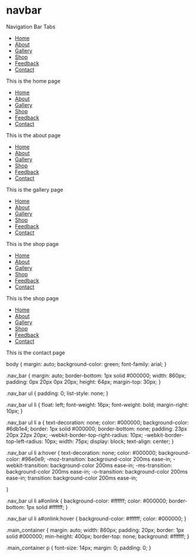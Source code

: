 # navbar
Navigation Bar Tabs
<doctype html>

<html>
	<head>
		<title>Professional Navigation Bar Tabs</title>
		<link rel="stylesheet" href="css/style.css" />
	<body>
		<div class="nav_bar">
		<ul>
			<li><a href="index.html" id="onlink">Home</a></li>
			<li><a href="about.html">About</a></li>
			<li><a href="gallery.html">Gallery</a></li>
			<li><a href="shop.html">Shop</a></li>
			<li><a href="feedback.html">Feedback</a></li>
			<li><a href="contact.html">Contact</a></li>
		</ul>
		</div>
		<div class="main_container">
			<p>This is the home page</p>
		</div>
	</body>	

</html>

<doctype html>

<html>
	<head>
		<title>Professional Navigation Bar Tabs</title>
		<link rel="stylesheet" href="css/style.css" />
	<body>
		<div class="nav_bar">
		<ul>
			<li><a href="index.html">Home</a></li>
			<li><a href="about.html" id="onlink">About</a></li>
			<li><a href="gallery.html">Gallery</a></li>
			<li><a href="shop.html">Shop</a></li>
			<li><a href="feedback.html">Feedback</a></li>
			<li><a href="contact.html">Contact</a></li>
		</ul>
		</div>
		<div class="main_container">
			<p>This is the about page</p>
		</div>
	</body>	

</html>

<doctype html>

<html>
	<head>
		<title>Professional Navigation Bar Tabs</title>
		<link rel="stylesheet" href="css/style.css" />
	<body>
		<div class="nav_bar">
		<ul>
			<li><a href="index.html">Home</a></li>
			<li><a href="about.html">About</a></li>
			<li><a href="gallery.html" id="onlink">Gallery</a></li>
			<li><a href="shop.html">Shop</a></li>
			<li><a href="feedback.html">Feedback</a></li>
			<li><a href="contact.html">Contact</a></li>
		</ul>
		</div>
		<div class="main_container">
			<p>This is the gallery page</p>
		</div>
	</body>	

</html>

<doctype html>

<html>
	<head>
		<title>Professional Navigation Bar Tabs</title>
		<link rel="stylesheet" href="css/style.css" />
	<body>
		<div class="nav_bar">
		<ul>
			<li><a href="index.html">Home</a></li>
			<li><a href="about.html">About</a></li>
			<li><a href="gallery.html">Gallery</a></li>
			<li><a href="shop.html"  id="onlink">Shop</a></li>
			<li><a href="feedback.html">Feedback</a></li>
			<li><a href="contact.html">Contact</a></li>
		</ul>
		</div>
		<div class="main_container">
			<p>This is the shop page</p>
		</div>
	</body>	

</html> 

<doctype html>

<html>
	<head>
		<title>Professional Navigation Bar Tabs</title>
		<link rel="stylesheet" href="css/style.css" />
	<body>
		<div class="nav_bar">
		<ul>
			<li><a href="index.html">Home</a></li>
			<li><a href="about.html">About</a></li>
			<li><a href="gallery.html">Gallery</a></li>
			<li><a href="shop.html"  id="onlink">Shop</a></li>
			<li><a href="feedback.html">Feedback</a></li>
			<li><a href="contact.html">Contact</a></li>
		</ul>
		</div>
		<div class="main_container">
			<p>This is the shop page</p>
		</div>
	</body>	

</html>

<doctype html>

<html>
	<head>
		<title>Professional Navigation Bar Tabs</title>
		<link rel="stylesheet" href="css/style.css" />
	<body>
		<div class="nav_bar">
		<ul>
			<li><a href="index.html">Home</a></li>
			<li><a href="about.html">About</a></li>
			<li><a href="gallery.html">Gallery</a></li>
			<li><a href="shop.html">Shop</a></li>
			<li><a href="feedback.html">Feedback</a></li>
			<li><a href="contact.html"  id="onlink">Contact</a></li>
		</ul>
		</div>
		<div class="main_container">
			<p>This is the contact page</p>
		</div>
	</body>	

</html>

body {
	margin: auto;
	background-color: green;
	font-family: arial;
}

.nav_bar {
	margin: auto;
	border-bottom: 1px solid #000000;
	width: 860px;
	padding: 0px 20px 0px 20px;
	height: 64px;
	margin-top: 30px;
}

.nav_bar ul {
	padding: 0;
	list-style: none;
}

.nav_bar ul li {
	float: left;
	font-weight: 16px;
	font-weight: bold;
	margin-right: 10px;
}

.nav_bar ul li a {
	text-decoration: none;
	color: #000000;
	background-color: #6db1e4;
	border: 1px solid #000000;
	border-bottom: none;
	padding: 23px 20px 22px 20px;
	-webkit-border-top-right-radius: 10px;
	-webkit-border-top-left-radius: 10px;
	width: 75px;
	display: block;
	text-align: center;
}

.nav_bar ul li a:hover {
	text-decoration: none;
	color: #000000;
	background-color: #96e0e9;
	-moz-transition: background-color 200ms ease-in;
	-webkit-transition: background-color 200ms ease-in;
	-ms-transition: background-color 200ms ease-in;
	-o-transition: background-color 200ms ease-in;
	transition: background-color 200ms ease-in;


}

.nav_bar ul li a#onlink {
	background-color: #ffffff;
	color: #000000;
	border-bottom: 1px solid #ffffff;
}

.nav_bar ul li a#onlink:hover {
	background-color: #ffffff;
	color: #000000;
}

.main_container {
	margin: auto;
	width: 860px;
	padding: 20px;
	border: 1px solid #000000;
	min-height: 400px;
	border-top: none;
	background: #ffffff;
}

.main_container p {
	font-size: 14px;
	margin: 0;
	padding: 0;
}
